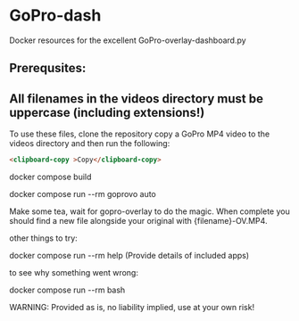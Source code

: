 # GoPro-dash
Docker resources for the excellent GoPro-overlay-dashboard.py


Prerequsites: 
-------------------------------------------------------------------------------
All filenames in the videos directory must be uppercase (including extensions!)
-------------------------------------------------------------------------------


To use these files, clone the repository copy a GoPro MP4 video
to the videos directory and then run the following:

```html
<clipboard-copy >Copy</clipboard-copy>
```

docker compose build 

docker compose run --rm goprovo auto

Make some tea, wait for gopro-overlay to do the magic. When complete
you should find a new file alongside your original with {filename}-OV.MP4.

other things to try:

docker compose run --rm help (Provide details of included apps)

to see why something went wrong:

docker compose run --rm bash

WARNING: Provided as is, no liability implied, use at your own risk!

